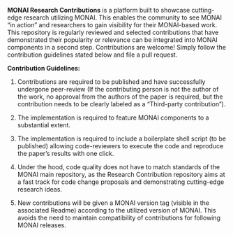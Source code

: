 **MONAI Research Contributions** is a platform built to showcase cutting-edge research utilizing MONAI. This enables the community to see MONAI “in action” and  researchers to gain visibility for their MONAI-based work. This repository is regularly reviewed and selected contributions that have demonstrated their popularity or relevance can be integrated into MONAI components in a second step. Contributions are welcome! Simply follow the contribution guidelines stated below and file a pull request.

**Contribution Guidelines:**

1. Contributions are required to be published and have successfully undergone peer-review (If the contributing person is not the author of the work, no approval from the authors of the paper is required, but the contribution needs to be clearly labeled as a “Third-party contribution”). 

2. The implementation is required to feature MONAI components to a substantial extent. 
 
3. The implementation is required to include a boilerplate shell script (to be published) allowing code-reviewers to execute the code and reproduce the paper’s results with one click.

4. Under the hood, code quality does not have to match standards of the MONAI main repository, as the Research Contribution repository aims at a fast track for code change proposals and demonstrating cutting-edge research ideas. 

5. New contributions will be given a MONAI version tag (visible in the associated Readme) according to the utilized version of MONAI. This avoids the need to maintain compatibility of contributions for following MONAI releases.
